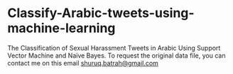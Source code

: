 # Classify-Arabic-tweets-using-machine-learning
The Classification of Sexual Harassment Tweets in Arabic Using Support Vector Machine and Naïve Bayes.
To request the original data file, you can contact me on this email shuruq.batrah@gmail.com

